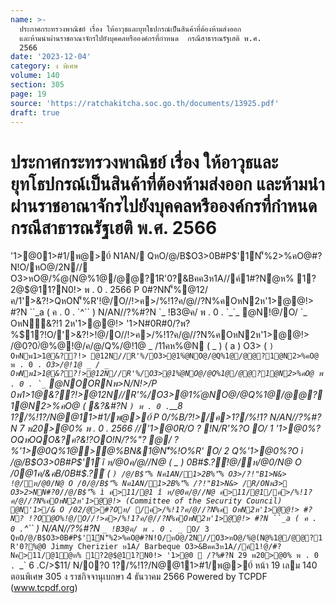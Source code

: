 ```yaml
---
name: >-
  ประกาศกระทรวงพาณิชย์ เรื่อง ให้อาวุธและยุทโธปกรณ์เป็นสินค้าที่ต้องห้ามส่งออก
  และห้ามนำผ่านราชอาณาจักรไปยังบุคคลหรือองค์กรที่กำหนด  กรณีสาธารณรัฐเฮติ พ.ศ.
  2566
date: '2023-12-04'
category: ง พิเศษ
volume: 140
section: 305
page: 19
source: 'https://ratchakitcha.soc.go.th/documents/13925.pdf'
draft: true
---
```


# ประกาศกระทรวงพาณิชย์ เรื่อง ให้อาวุธและยุทโธปกรณ์เป็นสินค้าที่ต้องห้ามส่งออก และห้ามนำผ่านราชอาณาจักรไปยังบุคคลหรือองค์กรที่กำหนด  กรณีสาธารณรัฐเฮติ พ.ศ. 2566

'1>@01>#1/พ@>0์ N1AN/ QหO/@/B$O3>0B#P$'1์N'็%2>%คO@#?N!O/หO@/2N// O3>หO@/%ํ@(N@%1@/@@?1R'0?&Bคค3ห1A//ค์1#?Nํ@ห% 1?2@$@11?N0!> พ . 0 . 2566 P 0#?NN'็%@12/ค/1'>&?!>QหON'็%R'!@/O//!>ค>/%!1?ค/@//?N%คOหN2ห'1>@@!> #?N ``_a ( ค . 0 . `^`` ) N/AN//?%#?N `_ !B3@ค/ พ . 0 . `_`_ @N!@/O/ `_ OหN&?!1 2ห'1>@@!> '1>N#0R#0/?พ?%$1?!O/'>&?!>!@/O//!>ค>/%!1?ค/@//?N%คOหN2ห'1>@@!> /@0?0/ํ@%@!@/ค/@/Q%/@!1@ _ /11คห%@N ( _ ) ( a ) O3> ( ` ) OหNพ1>1@&??!> @12N//R'%/O3>@1%ํ@NO@/@Q%1@/@@?1@N2>%คO@ พ . 0 . `_`` O3>/@!1@ _ / _ OหNพ1>1@&??!>@12N//R'%/O3>@1%ํ@NO@/@Q%1@/@@?1@N2>%คO@ พ . 0 . `_`` @NOORNพ>N/N!>/P 0พ1>1@&??!>@12N//R'%/O3>@1%ํ@NO@/@Q%1@/@@?1@N2>%คO@ ( &?&#?N ` ) พ . 0 . `__8 1?/%!1?/N@@11>#1/พ@>0์ P 0/%B/?!>/ค>1?/%!1? N/AN//?%#?N 7 พ20>@0% พ . 0 . 2566 //'1>@0R/O ? !N/R'%?O O/ 1 '1>@0%?OQหOQO&?ค?&!?OO!N/?%"? @/ ? %'1>@0Q%1@>@%BN&1@N'็%!O%R' O/ 2 Q%'1>@0%?O ì /@/B$O3>0B#P$'1์ î ห/@0ค/@//N@ ( _ ) 0B#$.?์!@/ห/@0/N@ O /0@1ค/&คB/0B#$.?์ ( ` ) /@/B$'ื% Nค1AN/1>2B%'ื% O3>/?!"B1>N&> !@/ห/@0/N@ O /0/@/B$'ื% Nค1AN/1>2B%'ื% /?!"B1>N&> /R/ONพ3> O3>2>NN#?0//@/B$'ื% ì ค>11/@1 î ห/@0ค/@//N@ ค>11/@1/ค>/%!1?ค/@//?N%คOหN2ห'1>@@!> (Committee of the Security Council) @N'1>/& O /02/@>#?Oห/ /ค>/%!1?ค/@//?N%ค OหN2ห'1>@@!> #?N? !?O@O%!@/O//!>ค>/%!1?ค/@//?N%คOหN2ห'1>@@!> #?N ``_a ( ค . 0 . `^`` ) N/AN//?%#?N `_ !B3@ค/ พ . 0 . `_`_ O/ 3 QหO/@/B$O3>0B#P$'1์N'็%2>%คO@#?N!O/หO@/2N//O3>หO@/%ํ@(N@%1@/@@?1 R'0?%@0 Jimmy Cherizier ห1A/ Barbeque O3>&Bคค3ห1A//ค์1!@/#?Nค>11/@1ํ@ห% 1?2@$@11?N0!> '1>@0  /?%#?N 29 พ20>@0% พ . 0 . `_` 6 .C/>$11/ N/0?0 1?/%!1?/N@@11>#1/พ@>0์ หน้า 19 เลม 140 ตอนพิเศษ 305 ง ราชกิจจานุเบกษา 4 ธันวาคม 2566 Powered by TCPDF (www.tcpdf.org)

